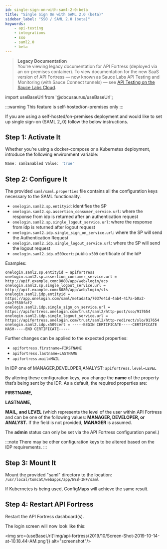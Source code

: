 ```yaml
---
id: single-sign-on-with-saml-2-0-beta
title: "Single Sign On with SAML 2.0 (beta)"
sidebar_label: "SSO / SAML 2.0 (beta)"
keywords:
    - api-testing
    - integrations
    - sso
    - saml2.0
    - beta
---
```


<head>
  <meta name="robots" content="noindex" />
</head>

>**Legacy Documentation**<br/>You're viewing legacy documentation for API Fortress (deployed via an on-premises container). To view documentation for the new SaaS version of API Fortress &#8212; now known as Sauce Labs API Testing and Monitoring (with Sauce Connect tunnels) &#8212; see [API Testing on the Sauce Labs Cloud](/api-testing/).

import useBaseUrl from '@docusaurus/useBaseUrl';

:::warning
This feature is self-hosted/on-premises only
:::

If you are using a self-hosted/on-premises deployment and would like to set up single sign-on (SAML 2,.0) follow the below instructions.

## Step 1: Activate It

Whether you’re using a docker-compose or a Kubernetes deployment, introduce the following environment variable:

```js
Name: samlEnabled Value: 'true'
```

## Step 2: Configure It

The provided `saml/saml.properties` file contains all the configuration keys necessary to the SAML functionality.

* `onelogin.saml2.sp.entityid`: identifies the SP
* `onelogin.saml2.sp.assertion_consumer_service.url`: where the response from idp is returned after an authentication request
* `onelogin.saml2.sp.single_logout_service.url`: where the response from idp is returned after logout request   
* `onelogin.saml2.idp.single_sign_on_service.url`: where the SP will send the Authentication Request  
* `onelogin.saml2.idp.single_logout_service.url`: where the SP will send the logout request   
* `onelogin.saml2.idp.x509cert`: public `x509` certificate of the IdP  

Examples:

```
onelogin.saml2.sp.entityid = apifortress
onelogin.saml2.sp.assertion_consumer_service.url = http://apif.example.com:8080/app/web/login/acs
onelogin.saml2.sp.single_logout_service.url = http://apif.example.com:8080/app/web/login/sls   
onelogin.saml2.idp.entityid = https://app.onelogin.com/saml/metadata/7037e41d-4ab4-417a-b0a2-c4e2f580faf2  
onelogin.saml2.idp.single_sign_on_service.url = https://apifortress.onelogin.com/trust/saml2/http-post/sso/917654
onelogin.saml2.idp.single_logout_service.url = https://apifortress.onelogin.com/trust/saml2/http-redirect/slo/917654
onelogin.saml2.idp.x509cert = -----BEGIN CERTIFICATE-----CERTIFICATE HASH-----END CERTIFICATE-----
```

Further changes can be applied to the expected properties:

* `apifortress.firstname=FIRSTNAME`  
* `apifortress.lastname=LASTNAME`
* `apifortress.mail=MAIL`

In IDP one of MANAGER,DEVELOPER,ANALYST: `apifortress.level=LEVEL`


By altering these configuration keys, you change the **name** of the property that’s being sent by the IDP. As a default, the required properties are:  

**FIRSTNAME,**

**LASTNAME,**

**MAIL,** **and** **LEVEL** (which represents the level of the user within API Fortress and can be one of the following values: **MANAGER, DEVELOPER, or ANALYST.** If the field is not provided, **MANAGER** is assumed.  

The **admin** status can only be set via the API Fortress configuration panel.)  


:::note
There may be other configuration keys to be altered based on the IDP requirements.
:::

## Step 3: Mount It

Mount the provided "saml" directory to the location: `/usr/local/tomcat/webapps/app/WEB-INF/saml`  

If Kubernetes is being used, ConfigMaps will achieve the same result.

## Step 4: Restart API Fortress

Restart the API Fortress dashboard(s).

The login screen will now look like this:

<img src={useBaseUrl('img/api-fortress/2019/10/Screen-Shot-2019-10-14-at-10.18.44-AM.png')} alt="screenshot"/>
